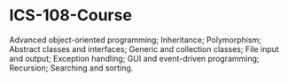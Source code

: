 # ICS-108-Course
Advanced object-oriented programming; Inheritance; Polymorphism; Abstract classes and interfaces; Generic and collection classes; File input and output; Exception handling; GUI and event-driven programming; Recursion; Searching and sorting. 
